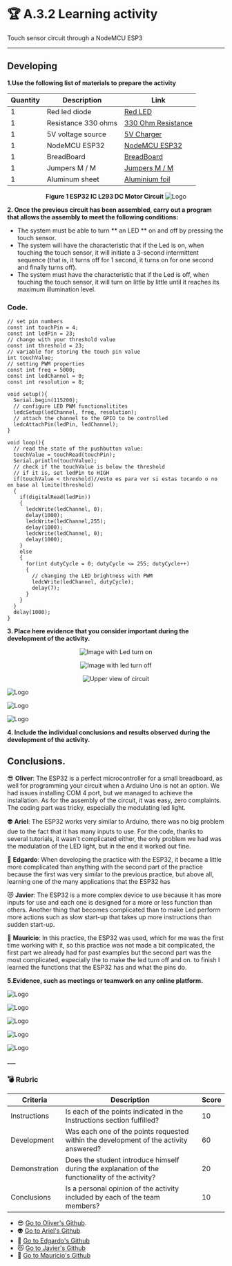 # :trophy: A.3.2 Learning activity

Touch sensor circuit through a NodeMCU ESP3
___

## Developing

**1.Use the following list of materials to prepare the activity**

 Quantity | Description | Link
 -------- | ----------- | ----
 1 | Red led diode | [Red LED](https://www.amazon.com/Transparent-Lighting-Electronics-Components-Emitting/dp/B01AUI4WC8)
 1 | Resistance 330 ohms | [330 Ohm Resistance](https://www.amazon.com/EDGELEC-Resistor-Tolerance-Multiple-Resistance/dp/B07QH5PFG3/ref=sr_1_1_sspa?dchild=1&keywords=Resistance+330+ohms&qid=1621621323&sr=8-1-spons&psc=1&spLa=ZW5jcnlwdGVkUXVhbGlmaWVyPUExVTdRVFJXOVFOTTNTJmVuY3J5cHRlZElkPUEwMzI2MDcxM0haRU5CWUw3NFdETCZlbmNyeXB0ZWRBZElkPUEwMDY4Mjg5MURTTDg2NkdONE9KUyZ3aWRnZXROYW1lPXNwX2F0ZiZhY3Rpb249Y2xpY2tSZWRpcmVjdCZkb05vdExvZ0NsaWNrPXRydWU=)
 1 | 5V voltage source | [5V Charger](https://www.amazon.com/Dericam-Charger-Adapter-Security-100-240V/dp/B07D3QSXQJ/ref=sr_1_2_sspa?dchild=1&keywords=5v+charger&qid=1621621399&sr=8-2-spons&psc=1&spLa=ZW5jcnlwdGVkUXVhbGlmaWVyPUEyNkFVQVM0TUlaQlFKJmVuY3J5cHRlZElkPUEwNTgzNTY4NzRJMjFDWU5ETjRTJmVuY3J5cHRlZEFkSWQ9QTA0MjU3NTkxUEM1Mk85RU5PQjRPJndpZGdldE5hbWU9c3BfYXRmJmFjdGlvbj1jbGlja1JlZGlyZWN0JmRvTm90TG9nQ2xpY2s9dHJ1ZQ==)
 1 | NodeMCU ESP32 | [NodeMCU ESP32](https://www.amazon.com.mx/ESP-32-ESP-32S-ESP-WROOM-32-ESP32-S-desarrollo/dp/B07TBFC75Z/ref=sr_1_2?__mk_es_MX=%C3%%2085M%%20C3%%2085%%20C5%%20BD%%20C3%%2095%%20C3%%2091%20&%20dchild%20=%201%20&%20keywords%20=%20esp32%20&%20qid%20=%201599003438%20&%20sr%20=%208-2)
 1 | BreadBoard | [BreadBoard](https://www.amazon.com.mx/Deke-Home-Breadboard-distribuci%C3%B3n-electr%C3%B3nica/dp/B086C9HK7V/ref=sr_1_22?__mk_es_MX=%C3%85M%C3%20%%2085%%20C5%%20BD%%20C3%%2095%%20C3%%2091%20&%20dchild%20=%201%20&%20keywords%20=%20breadboard%20&%20qid%20=%201599003455%20&%20sr%20=%208-22)
 1 | Jumpers M / M | [Jumpers M / M](https://www.amazon.com.mx/ELEGOO-Macho-Hembra-Macho-Macho-Hembra-Hembra-Protoboard/dp/B06ZXSQ5WG/ref=sr_1_1?__mk_es_MX=%C3%85M%%20C3%%2085%%20C5%%20BD%%20C3%%2095%%20C3%%2091%20&%20dchild%20=%201%20keywords%20=%20jumper%20+%20wires%20&%20qid%20=%201599003519%20&%20sr%20=%208-1)
 1 | Aluminum sheet | [Aluminium foil](https://www.amazon.com/CHAMPS-Standard-Aluminum-Foil-Leftovers/dp/B08R29JG52/ref=sr_1_1_sspa?dchild=1&keywords=papel+aluminio&qid=1621624037&sr=8-1-spons&psc=1&smid=A1WGT93678B92&spLa=ZW5jcnlwdGVkUXVhbGlmaWVyPUFWUDJTTllURU5WNUQmZW5jcnlwdGVkSWQ9QTAxOTA0NTcxUzBSNUxWVFFNOEU2JmVuY3J5cHRlZEFkSWQ9QTA1OTE3MTkzTEtYR0pJWDcyOEdQJndpZGdldE5hbWU9c3BfYXRmJmFjdGlvbj1jbGlja1JlZGlyZWN0JmRvTm90TG9nQ2xpY2s9dHJ1ZQ==)

<p align = "center">
    <strong> Figure 1 ESP32 IC L293 DC Motor Circuit </strong>
    <img alt = "Logo" src = "https://github.com/olivervillalobos/SProgramables/blob/main/images/A3.2-1.png?raw=true">
</p>

**2. Once the previous circuit has been assembled, carry out a program that allows the assembly to meet the following conditions:**
    
* The system must be able to turn ** an LED ** on and off by pressing the touch sensor.
* The system will have the characteristic that if the Led is on, when touching the touch sensor, it will initiate a 3-second intermittent sequence (that is, it turns off for 1 second, it turns on for one second and finally turns off).
* The system must have the characteristic that if the Led is off, when touching the touch sensor, it will turn on little by little until it reaches its maximum illumination level.

### Code.
```
// set pin numbers
const int touchPin = 4; 
const int ledPin = 23;
// change with your threshold value
const int threshold = 23;
// variable for storing the touch pin value 
int touchValue;
// setting PWM properties
const int freq = 5000;
const int ledChannel = 0;
const int resolution = 8;

void setup(){
  Serial.begin(115200);
  // configure LED PWM functionalitites
  ledcSetup(ledChannel, freq, resolution);
  // attach the channel to the GPIO to be controlled
  ledcAttachPin(ledPin, ledChannel);
}

void loop(){
  // read the state of the pushbutton value:
  touchValue = touchRead(touchPin);
  Serial.println(touchValue);
  // check if the touchValue is below the threshold
  // if it is, set ledPin to HIGH
  if(touchValue < threshold)//esto es para ver si estas tocando o no en base al limite(threshold)
  {
    if(digitalRead(ledPin))
    {
      ledcWrite(ledChannel, 0);
      delay(1000);
      ledcWrite(ledChannel,255);
      delay(1000);
      ledcWrite(ledChannel, 0);
      delay(1000);
    }
    else
    {
      for(int dutyCycle = 0; dutyCycle <= 255; dutyCycle++)
      {   
        // changing the LED brightness with PWM
        ledcWrite(ledChannel, dutyCycle);
        delay(7); 
      }
    } 
  }
  delay(1000);
}
```

**3. Place here evidence that you consider important during the development of the activity.**

<p align = "center">
    <img alt = "Image with Led turn on" src = "https://github.com/olivervillalobos/SProgramables/blob/main/images/A3.2-1-4.jpg?raw=true">
</p>

<p align = "center">
    <img alt = "Image with led turn off" src = "https://github.com/olivervillalobos/SProgramables/blob/main/images/A3.2-2.jpg?raw=true">
</p>

<p align = "center">
    <img alt = "Upper view of circuit" src = "https://github.com/olivervillalobos/SProgramables/blob/main/images/A3.2-3.jpg?raw=true">
</p>

<p align = "Led being turned on">
    <img alt = "Logo" src = "https://github.com/olivervillalobos/SProgramables/blob/main/images/A3.2-5.jpg?raw=true">
</p>

<p align = "Circuit led off">
    <img alt = "Logo" src = "https://github.com/olivervillalobos/SProgramables/blob/main/images/A3.2-6.jpg?raw=true">
</p>

<p align = "Led being turned on again">
    <img alt = "Logo" src = "https://github.com/olivervillalobos/SProgramables/blob/main/images/A3.2-7.jpg?raw=true">
</p>

**4. Include the individual conclusions and results observed during the development of the activity.**

## Conclusions.
:sunglasses: **Oliver**: The ESP32 is a perfect microcontroller for a small breadboard, as well for programming your circuit when a Arduino Uno is not an option.
We had issues installing COM 4 port, but we managed to achieve the installation. As for the assembly of the circuit, it was easy, zero complaints. The coding part was tricky, especially the modulating led light.

:alien: **Ariel**: The ESP32 works very similar to Arduino, there was no big problem due to the fact that it has many inputs to use. For the code, thanks to several tutorials, it wasn't complicated either, the only problem we had was the modulation of the LED light, but in the end it worked out fine.

:dog: **Edgardo**: When developing the practice with the ESP32, it became a little more complicated than anything with the second part of the practice because the first was very similar to the previous practice, but above all, learning one of the many applications that the ESP32 has

:heart_eyes_cat: **Javier**: The ESP32 is a more complex device to use because it has more inputs for use and each one is designed for a more or less function than others. Another thing that becomes complicated than to make Led perform more actions such as slow start-up that takes up more instructions than sudden start-up.

:see_no_evil: **Mauricio**: In this practice, the ESP32 was used, which for me was the first time working with it, so this practice was not made a bit complicated, the first part we already had for past examples but the second part was the most complicated, especially the to make the led turn off and on. to finish I learned the functions that the ESP32 has and what the pins do.

**5.Evidence, such as meetings or teamwork on any online platform.**

<p align = "Evidence 1">
    <img alt = "Logo" src = "https://github.com/olivervillalobos/SProgramables/blob/main/images/A3.2-8.jpg?raw=true">
</p>

<p align = "Evidence 1">
    <img alt = "Logo" src = "https://github.com/olivervillalobos/SProgramables/blob/main/images/A3.2-9.jpg?raw=true">
</p>

<p align = "Evidence 1">
    <img alt = "Logo" src = "https://github.com/olivervillalobos/SProgramables/blob/main/images/A3.2-10.jpg?raw=true">
</p>

<p align = "Evidence 1">
    <img alt = "Logo" src = "https://github.com/olivervillalobos/SProgramables/blob/main/images/A3.2-11.jpg?raw=true">
</p>

<p align = "Evidence 1">
    <img alt = "Logo" src = "https://github.com/olivervillalobos/SProgramables/blob/main/images/A3.2-12.jpg?raw=true">
</p>
___

### :bomb: Rubric

Criteria | Description | Score
--------- | ----------- | -------
Instructions | Is each of the points indicated in the Instructions section fulfilled? | 10
Development | Was each one of the points requested within the development of the activity answered? | 60
Demonstration | Does the student introduce himself during the explanation of the functionality of the activity? | 20
Conclusions | Is a personal opinion of the activity included by each of the team members? | 10

* :sunglasses: [Go to Oliver's Github](https://github.com/olivervillalobos/SProgramables).
* :alien: [Go to Ariel's Github](https://github.com/MonroyAriel/SistemasProgramables_2020_1)
* :dog: [Go to Edgardo's Github](https://github.com/edgardoIbanez/SistemasProgramables)
* :heart_eyes_cat: [Go to Javier's Github](https://github.com/JavieRM3N/SistemasProgramables)
* :see_no_evil: [Go to Mauricio's Github](https://github.com/Mauricio211/SProgramables)